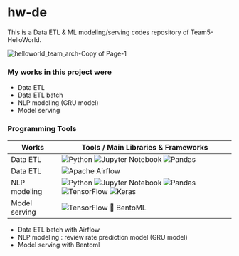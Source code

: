 # hw-de
This is a Data ETL & ML modeling/serving codes repository of Team5-HelloWorld.<br>

![helloworld_team_arch-Copy of Page-1](https://user-images.githubusercontent.com/59957202/180684538-11f7ee50-1f05-41fa-84be-644ae95b971a.jpg)

### My works in this project were<br>
- Data ETL <br>
- Data ETL batch <br>
- NLP modeling (GRU model)<br>
- Model serving <br>


### Programming Tools
| Works | Tools / Main Libraries & Frameworks |
| ------ | ------ |
| Data ETL | ![Python](https://img.shields.io/badge/python-3670A0?style=for-the-badge&logo=python&logoColor=ffdd54) ![Jupyter Notebook](https://img.shields.io/badge/jupyter-%23FA0F00.svg?style=for-the-badge&logo=jupyter&logoColor=white) ![Pandas](https://img.shields.io/badge/pandas-%23150458.svg?style=for-the-badge&logo=pandas&logoColor=white) |
| Data ETL | ![Apache Airflow](https://img.shields.io/badge/Apache%20Airflow-017CEE?style=for-the-badge&logo=Apache%20Airflow&logoColor=white) |
| NLP modeling | ![Python](https://img.shields.io/badge/python-3670A0?style=for-the-badge&logo=python&logoColor=ffdd54) ![Jupyter Notebook](https://img.shields.io/badge/jupyter-%23FA0F00.svg?style=for-the-badge&logo=jupyter&logoColor=white) ![Pandas](https://img.shields.io/badge/pandas-%23150458.svg?style=for-the-badge&logo=pandas&logoColor=white) ![TensorFlow](https://img.shields.io/badge/TensorFlow-%23FF6F00.svg?style=for-the-badge&logo=TensorFlow&logoColor=white) ![Keras](https://img.shields.io/badge/Keras-%23D00000.svg?style=for-the-badge&logo=Keras&logoColor=white)|
| Model serving | ![TensorFlow](https://img.shields.io/badge/TensorFlow-%23FF6F00.svg?style=for-the-badge&logo=TensorFlow&logoColor=white) 🍱 BentoML|




- Data ETL batch with Airflow<br>
- NLP modeling : review rate prediction model (GRU model)<br>
- Model serving with Bentoml<br>
